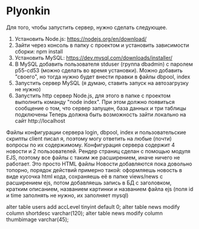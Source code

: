 # Plyonkin
Для того, чтобы запустить сервер, нужно сделать следующее.
1. Установить Node.js: https://nodejs.org/en/download/
2. Зайти через консоль в папку с проектом и установить зависимости сборки: npm install
3. Установить MySQL: https://dev.mysql.com/downloads/installer/
4. В MySQL добавить пользователя stduser (группа dbadmin) с паролем p55-cd53 (можно сделать во время установки). Можно добавить "своего", но тогда нужно будет внести правки в файлы dbpool, index
5. Запустить сервер MySQL (я думаю, ставить запуск на автозагрузку не нужно)
6. Запустить http сервер Node.js, для этого в папке с проектом выполнить команду "node index". При этом должно появиться сообщение о том, что сервер запущен, база данных и три таблицы подключены
Теперь должна быть возможность зайти локально на сайт http://localhost

Файлы конфигурации сервера login, dbpool, index и пользовательские скрипты client писал я, поэтому могу ответить на любые (почти) вопросы по их содержимому.
Конфигурация сервера содержит 4 новости и 2 пользователей.
Рендер страниц сделан с помощью модуля EJS, поэтому все файлы с таким же расширением, иначе ничего не работает. Это просто HTML файлы
Новости добавляются пока довольно топорно, порядок действий примерно такой: оформляешь новость в виде кусочка html кода, сохраняешь её в папке views/news с расширением ejs, потом добавляешь запись в БД с заголовком, кратким описанием, названием картинки и названием файла ejs (поля id и time заполнять не нужно, их заполняет mysql)

alter table users add accLevel tinyint default 0;
alter table news modify column shortdesc varchar(120);
alter table news modify column thumbimage varchar(45);
